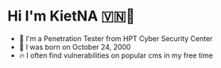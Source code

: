 # Hi I'm KietNA 🇻🇳👋

- 🤙 I'm a Penetration Tester from HPT Cyber Security Center
- 👨 I was born on October 24, 2000
- 🔥 I often find vulnerabilities on popular cms in my free time
